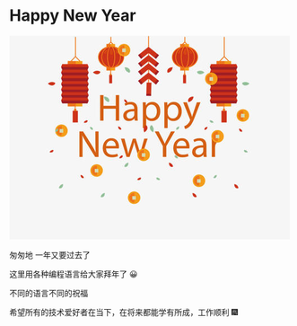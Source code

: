 # Happy New Year

![](img/newyear.jpg)

匆匆地 一年又要过去了 

这里用各种编程语言给大家拜年了 😀

不同的语言不同的祝福

希望所有的技术爱好者在当下，在将来都能学有所成，工作顺利 🎆



